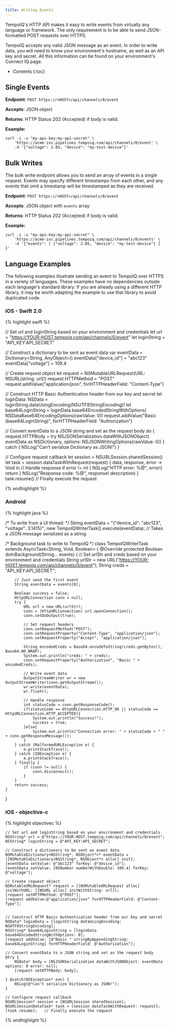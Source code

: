 ```yaml
---
title: Writing Events
---
```


TempoIQ's HTTP API makes it easy to write events from virtually any language
or framework. The only requirement is to be able to send JSON-formatted
POST requests over HTTPS.

TempoIQ accepts any valid JSON message as an event. In order to write data, you
will need to know your environment's hostname, as well as an API key and secret.
All this information can be found on your environment's Connect IQ page. 

* Contents
{:toc}

## Single Events

**Endpoint**: `POST https://<HOST>/api/channels/0/event`

**Accepts**: JSON object

**Returns**: HTTP Status 202 (Accepted) if body is valid.

**Example:**

    curl -i -u "my-api-key:my-api-secret" \
        'https://acme-inc.pipelines.tempoiq.com/api/channels/0/event' \
        -d '{"voltage": 2.05, "device": "my-test-device"}'

## Bulk Writes

The bulk write endpoint allows you to send an array of events in a 
single request. Events may specify different timestamps from each other,
and any events that omit a timestamp will be timestamped as they are received.

**Endpoint**: `POST https://<HOST>/api/channels/0/event`

**Accepts**: JSON object with `events` array

**Returns**: HTTP Status 202 (Accepted) if body is valid.

**Example:**

    curl -i -u "my-api-key:my-api-secret" \
        'https://acme-inc.pipelines.tempoiq.com/api/channels/0/events' \
        -d '{"events": [ {"voltage": 2.05, "device": "my-test-device"} ] }'

## Language Examples

The following examples illustrate sending an event to TempoIQ over HTTPS in
a variety of languages. These examples have no dependencies
outside each language's standard library. If you are already using a different
HTTP library, it may be worth adapting the example to use that library
to avoid duplicated code.

### iOS - Swift 2.0

{% highlight swift %}

// Set url and loginString based on your environment and credentials
let url = "https://YOUR-HOST.tempoiq.com/api/channels/0/event"
let loginString = "API_KEY:API_SECRET"

// Construct a dictionary to be sent as event data
var eventData = Dictionary<String, AnyObject>()
eventData["device_id"] = "abc123"
eventData["voltage"] = 109.4

// Create request object
let request = NSMutableURLRequest(URL: NSURL(string: url)!)
request.HTTPMethod = "POST"
request.addValue("application/json", forHTTPHeaderField: "Content-Type")

// Construct HTTP Basic Authentication header from our key and secret
let loginData: NSData = loginString.dataUsingEncoding(NSUTF8StringEncoding)!
let base64LoginString = loginData.base64EncodedStringWithOptions(
    NSDataBase64EncodingOptions(rawValue: 0))
request.addValue("Basic \(base64LoginString)", forHTTPHeaderField: "Authorization")

// Convert eventData to a JSON string and set as the request body
do {
    request.HTTPBody = try NSJSONSerialization.dataWithJSONObject(
        eventData as NSDictionary, options: NSJSONWritingOptions(rawValue: 0))
} catch {
    NSLog("Can't serialize Dictionary as JSON!")
}

// Configure request callback
let session = NSURLSession.sharedSession()
let task = session.dataTaskWithRequest(request) { data, response, error -> Void in
    // Handle response
    if error != nil {
        NSLog("HTTP error: %@", error!)
        return
    }
    NSLog("Response code: %@", response!.description)
}
task.resume()   // Finally execute the request

{% endhighlight %}

### Android

{% highlight java %}

/* To write from a UI thread: */
String eventData = "{\"device_id\": \"abc123\", \"voltage\": 3.1415}";
new TempoIQWriterTask().execute(eventData);     // Takes a JSON message serialized as a string

/* Background task to write to TempoIQ */
class TempoIQWriterTask extends AsyncTask<String, Void, Boolean> {
    @Override
    protected Boolean doInBackground(String... events) {
        // Set urlStr and creds based on your environment and credentials
        String urlStr = new URL("https://YOUR-HOST.tempoiq.com/api/channels/0/event");
        String creds = "API_KEY:API_SECRET";

        // Just send the first event
        String eventData = events[0];

        Boolean success = false;
        HttpURLConnection conn = null;
        try {
            URL url = new URL(urlStr);
            conn = (HttpURLConnection) url.openConnection();
            conn.setDoOutput(true);

            // Set request headers
            conn.setRequestMethod("POST");
            conn.setRequestProperty("Content-Type", "application/json");
            conn.setRequestProperty("Accept", "application/json");

            String encodedCreds = Base64.encodeToString(creds.getBytes(), Base64.NO_WRAP);
            System.out.println("creds: " + creds);
            conn.setRequestProperty("Authorization", "Basic " + encodedCreds);

            // Write event data
            OutputStreamWriter wr = new OutputStreamWriter(conn.getOutputStream());
            wr.write(eventData);
            wr.flush();

            // Handle response
            int statusCode = conn.getResponseCode();
            if(statusCode == HttpURLConnection.HTTP_OK || statusCode == HttpURLConnection.HTTP_ACCEPTED){
                System.out.println("Success!");
                success = true;
            }else{
                System.out.println("Connection error: " + statusCode + " " + conn.getResponseMessage());
            }
        } catch (MalformedURLException e) {
            e.printStackTrace();
        } catch (IOException e) {
            e.printStackTrace();
        } finally {
            if (conn != null) {
                conn.disconnect();
            }
        }
        return success;
    }
}

### iOS - objective-c

{% highlight objectivec %}

    // Set url and loginString based on your environment and credentials
    NSString* url = @"https://YOUR-HOST.tempoiq.com/api/channels/0/event";
    NSString* loginString = @"API_KEY:API_SECRET";

    // Construct a dictionary to be sent as event data
    NSMutableDictionary<NSString*, NSObject*>* eventData = [[NSMutableDictionary<NSString*, NSObject*> alloc] init];
    [eventData setValue: @"abc123" forKey: @"device_id"];
    [eventData setValue: [NSNumber numberWithDouble: 109.4] forKey: @"voltage"];

    // Create request object
    NSMutableURLRequest* request = [[NSMutableURLRequest alloc] initWithURL: [[NSURL alloc] initWithString: url]];
    [request setHTTPMethod: @"POST"];
    [request addValue:@"application/json" forHTTPHeaderField: @"Content-Type"];


    // Construct HTTP Basic Authentication header from our key and secret
    NSData* loginData = [loginString dataUsingEncoding: NSUTF8StringEncoding];
    NSString* base64LoginString = [loginData base64EncodedStringWithOptions: 0];
    [request addValue: [@"Basic " stringByAppendingString: base64LoginString] forHTTPHeaderField: @"Authorization"];

    // Convert eventData to a JSON string and set as the request body
    @try {
        NSData* body = [NSJSONSerialization dataWithJSONObject: eventData options: 0 error: nil];
        [request setHTTPBody: body];

    } @catch(NSException* exn) {
        NSLog(@"Can't serialize Dictionary as JSON!");
    }

    // Configure request callback
    NSURLSession* session = [NSURLSession sharedSession];
    NSURLSessionDataTask* task = [session dataTaskWithRequest: request];
    [task resume];   // Finally execute the request

{% endhighlight %}

